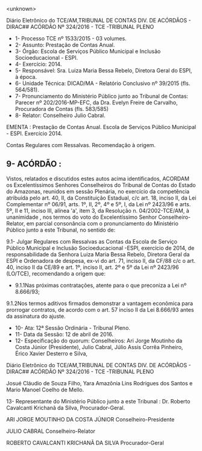 &lt;unknown&gt;

Diário Eletrônico do TCE/AM,TRIBUNAL DE CONTAS DIV. DE ACÓRDÃOS - DIRAC## ACÓRDÃO Nº 324/2016 - TCE -TRIBUNAL PLENO

- 1- Processo TCE nº 1533/2015 - 03 volumes.
- 2- Assunto: Prestação de Contas Anual.
- 3- Órgão: Escola de Serviços Público Municipal e Inclusão Socioeducacional - ESPI.
- 4- Exercício: 2014.
- 5- Responsável: Sra. Luiza Maria Bessa Rebelo, Diretora Geral do ESPI, à época.
- 6- Unidade Técnica: DICAD/MA - Relatório Conclusivo nº 39/2015 (fls. 564/581).
- 7-  Pronunciamento  do Ministério Público  junto  ao Tribunal  de Contas: Parecer  nº 202/2016-MP-EFC,  da  Dra.  Evelyn  Freire  de  Carvalho,  Procuradora  de  Contas  (fls. 583/585)
- 8- Relator: Conselheiro Julio Cabral.

EMENTA :  Prestação  de  Contas  Anual.  Escola  de Serviços Público Municipal - ESPI. Exercício 2014.

Contas Regulares com Ressalvas. Recomendação à origem.

## 9- ACÓRDÃO :

Vistos, relatados e discutidos estes autos acima identificados, ACORDAM os Excelentíssimos  Senhores  Conselheiros  do  Tribunal  de  Contas  do  Estado  do Amazonas, reunidos em sessão Plenária, no exercício da competência atribuída pelo art. 40, II, da Constituição Estadual, c/c art. 18, inciso II, da Lei Complementar nº 06/91, arts. 1º,  II,  2º,  4º  e  5º,  I,  da  Lei  nº  2423/96  e  arts.  5º,  II  e  11,  inciso  III,  alínea  'a',  item  3,  da Resolução n. 04/2002-TCE/AM, à unanimidade ,  nos  termos do  voto do Excelentíssimo Senhor  Conselheiro-Relator, em  parcial consonância com  o  pronunciamento  do Ministério Público junto a este Tribunal, no sentido de:

9.1- Julgar Regulares com Ressalvas as  Contas da Escola de Serviço Público Municipal e Inclusão Socioeducacional -ESPI, exercício de 2014, de responsabilidade  da  Senhora  Luiza  Maria  Bessa  Rebelo,  Diretora  Geral  da  ESPI  e Ordenadora de despesa, ex-vi do art.  71,  inciso II, da CF/88 c/c o art. 40, inciso  II da CE/89  e  art.  1º,  inciso  II,  art.  2º  e  5º  da  Lei  nº  2423/96  (LO/TCE), recomendando  a origem que:

- 9.1.1Nas próximas contratações, atente para o que preconiza a Lei nº 8.666/93;

9.1.2Nos termos aditivos firmados demonstrar a vantagem econômica para  prorrogar  contratos,  de  acordo  com  o  art.  57  inciso  II  da  Lei 8.666/93 antes da assinatura do ajuste.

- 10- Ata: 12ª Sessão Ordinária - Tribunal Pleno.
- 11- Data da Sessão: 12 de abril de 2016.
- 12-  Especificação  do  quorum: Conselheiros:  Ari  Jorge  Moutinho  da  Costa  Júnior (Presidente),  Julio  Cabral,  Júlio  Assis  Corrêa  Pinheiro,  Érico  Xavier  Desterro  e  Silva,

Diário Eletrônico do TCE/AM,TRIBUNAL DE CONTAS DIV. DE ACÓRDÃOS - DIRAC## ACÓRDÃO Nº 324/2016 - TCE -TRIBUNAL PLENO

Josué Cláudio de Souza Filho, Yara Amazônia Lins Rodrigues dos Santos e Mario Manoel Coelho de Mello.

13- Representante do Ministério Público junto a este Tribunal : Dr. Roberto Cavalcanti Krichanã da Silva, Procurador-Geral.

ARI JORGE MOUTINHO DA COSTA JÚNIOR Conselheiro-Presidente

JULIO CABRAL Conselheiro-Relator

ROBERTO CAVALCANTI KRICHANÃ DA SILVA Procurador-Geral